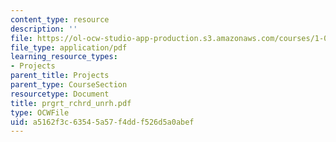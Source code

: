 ```yaml
---
content_type: resource
description: ''
file: https://ol-ocw-studio-app-production.s3.amazonaws.com/courses/1-054-mechanics-and-design-of-concrete-structures-spring-2004/a5162f3c63545a57f4ddf526d5a0abef_prgrt_rchrd_unrh.pdf
file_type: application/pdf
learning_resource_types:
- Projects
parent_title: Projects
parent_type: CourseSection
resourcetype: Document
title: prgrt_rchrd_unrh.pdf
type: OCWFile
uid: a5162f3c-6354-5a57-f4dd-f526d5a0abef
---
```

